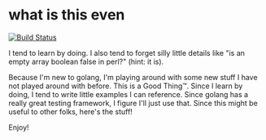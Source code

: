 # what is this even

[![Build Status](https://travis-ci.org/kitchen/gokitchentest.svg?branch=master)](https://travis-ci.org/kitchen/gokitchentest)

I tend to learn by doing. I also tend to forget silly little details like "is an empty array boolean false in perl?" (hint: it is).

Because I'm new to golang, I'm playing around with some new stuff I have not played around with before. This is a Good Thing™. Since I learn by doing, I tend to write little examples I can reference. Since golang has a really great testing framework, I figure I'll just use that. Since this might be useful to other folks, here's the stuff!

Enjoy!
